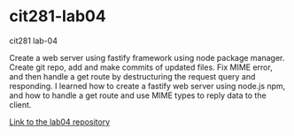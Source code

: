 # cit281-lab04
cit281 lab-04
<p>Create a web server using fastify framework using node package manager. Create git repo, add and make commits of updated files. Fix MIME error, and then handle a get route by destructuring the request query and responding. I learned how to create a fastify web server using node.js npm, and how to handle a get route and use MIME types to reply data to the client.</p>
<p><a href="https://github.com/kobepane14/cit281-lab04">Link to the lab04 repository</a></p>
